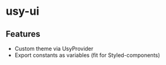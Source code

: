 # usy-ui

## Features

- Custom theme via UsyProvider
- Export constants as variables (fit for Styled-components)
